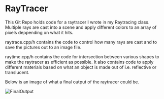 # RayTracer

This Git Repo holds code for a raytracer I wrote in my Raytracing class. Multiple rays are cast into a scene and apply different colors to an array of pixels deppending on what it hits. 

raytrace.cpp/h contains the code to control how many rays are cast and to save the pictures out to an image file. 

raytime.cpp/h contains the code for intersection between various shapes to make the raytracer as efficient as possible. It also contains code to apply different materials based on what an object is made out of i.e. reflective or translucent. 

Below is an image of what a final output of the raytracer could be.

![FinalOutput](https://user-images.githubusercontent.com/60011821/121584008-f8eba100-c9fe-11eb-8a36-0e948facff13.jpg)
